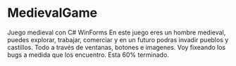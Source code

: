 # MedievalGame
Juego medieval con C# WinForms
En este juego eres un hombre medieval, puedes explorar, trabajar, comerciar y en un futuro podras invadir pueblos y castillos. Todo a través de ventanas, botones e imagenes.
Voy fixeando los bugs a medida que los encuentro. Esta 60% terminado.
